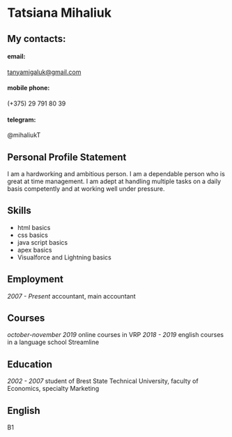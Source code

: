 ﻿# **Tatsiana Mihaliuk**
## My contacts:

#### email:
tanyamigaluk@gmail.com

#### mobile phone:
(+375) 29 791 80 39

#### telegram:
@mihaliukT

## Personal Profile Statement
I am a hardworking and ambitious person. I am a dependable person who is great at time management. 
I am adept at handling multiple tasks on a daily basis competently and at working well under pressure.

## Skills
* html basics
* css basics
* java script basics
* apex basics
* Visualforce and Lightning basics

## Employment
*2007 - Present*    accountant, main accountant

## Сourses
*october-november 2019*  online courses in VRP
*2018 - 2019* english courses in a language school Streamline

## Education
*2002 - 2007* student of Brest State Technical University, faculty of Economics, specialty Marketing

## English
B1
